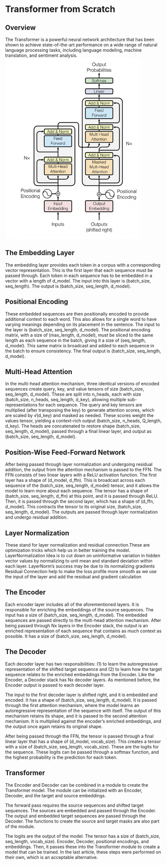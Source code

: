 # Transformer from Scratch

## Overview
The Transformer is a powerful neural network architecture that has been shown to achieve state-of-the-art performance on a wide range of natural language processing tasks, including language modeling, machine translation, and sentiment analysis.
![Transformer Architecture](images/transformer.png)

## The Embedding Layer
The embedding layer provides each token in a corpus with a corresponding vector representation. This is the first layer that each sequence must be passed through. Each token in each sequence has to be embedded in a vector with a length of d_model. The input into this layer is (batch_size, seq_length). The output is (batch_size, seq_length, d_model).

## Positional Encoding


These embedded sequences are then positionally encoded to provide additional context to each word. This also allows for a single word to have varying meanings depending on its placement in the sentence. The input to the layer is (batch_size, seq_length, d_model). The positional encoding matrix, with a size of (max_length, d_model), must be sliced to the same length as each sequence in the batch, giving it a size of (seq_length, d_model). This same matrix is broadcast and added to each sequence in the batch to ensure consistency. The final output is (batch_size, seq_length, d_model).

## Multi-Head Attention


In the multi-head attention mechanism, three identical versions of encoded sequences create query, key, and value tensors of size (batch_size, seq_length, d_model). These are split into n_heads, each with size (batch_size, n_heads, seq_length, d_key), allowing multiple sub-representations for each sequence. The query and key tensors are multiplied (after transposing the key) to generate attention scores, which are scaled by √(d_key) and masked as needed. These scores weight the values tensor, yielding a context-rich output (batch_size, n_heads, Q_length, d_key). The heads are concatenated to restore shape (batch_size, seq_length, d_model), passed through a final linear layer, and output as (batch_size, seq_length, d_model).

## Position-Wise Feed-Forward Network


After being passed through layer normalization and undergoing residual addition, the output from the attention mechanism is passed to the FFN. The FFN consists of two linear layers with a ReLU activation function. The first layer has a shape of (d_model, d_ffn). This is broadcast across each sequence of the (batch_size, seq_length, d_model) tensor, and it allows the model to learn more about each sequence. The tensor has a shape of (batch_size, seq_length, d_ffn) at this point, and it is passed through ReLU. Then, it is passed through the second layer, which has a shape of (d_ffn, d_model). This contracts the tensor to its original size, (batch_size, seq_length, d_model). The outputs are passed through layer normalization and undergo residual addition.

## Layer Normalization

These stand for layer normalization and residual connection.These are optimization tricks which help us in better training the model. LayerNormalization Idea is to cut down on uninformative variation in hidden vector values by normalizing to unit mean and standard deviation within each layer. LayerNorm’s success may be due to its normalizing gradients Residual Connection help to make the loss profile more smooth as we use the input of the layer and add the residual and gradient calculation

## The Encoder

Each encoder layer includes all of the aforementioned layers. It is responsible for enriching the embeddings of the source sequences. The input has a size of (batch_size, seq_length, d_model). The embedded sequences are passed directly to the multi-head attention mechanism. After being passed through Nx layers in the Encoder stack, the output is an enriched representation of each sequence that contains as much context as possible. It has a size of (batch_size, seq_length, d_model).

## The Decoder

Each decoder layer has two responsibilities: (1) to learn the autoregressive representation of the shifted target sequence and (2) to learn how the target sequence relates to the enriched embeddings from the Encoder. Like the Encoder, a Decoder stack has Nx decoder layers. As mentioned before, the Encoder output is passed to each decoder layer.

The input to the first decoder layer is shifted right, and it is embedded and encoded. It has a shape of (batch_size, seq_length, d_model). It is passed through the first attention mechanism, where the model learns an autoregressive representation of the sequence with itself. The output of this mechanism retains its shape, and it is passed to the second attention mechanism. It is multiplied against the encoder’s enriched embeddings, and the output once again retains its original shape.

After being passed through the FFN, the tensor is passed through a final linear layer that has a shape of (d_model, vocab_size). This creates a tensor with a size of (batch_size, seq_length, vocab_size). These are the logits for the sequence. These logits can be passed through a softmax function, and the highest probability is the prediction for each token.

## Transformer
The Encoder and Decoder can be combined in a module to create the Transformer model. The module can be initialized with an Encoder, Decoder, and the target and source embeddings.

The forward pass requires the source sequences and shifted target sequences. The sources are embedded and passed through the Encoder. The output and embedded target sequences are passed through the Decoder. The functions to create the source and target masks are also part of the module.

The logits are the output of the model. The tensor has a size of (batch_size, seq_length, vocab_size). Encoder, Decoder, positional encodings, and embeddings. Then, it passes these into the Transformer module to create a model that can be trained. In the last article, these steps were performed on their own, which is an acceptable alternative.
